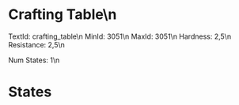 # Crafting Table\n
TextId: crafting_table\n
MinId: 3051\n
MaxId: 3051\n
Hardness: 2,5\n
Resistance: 2,5\n

Num States: 1\n
# States
```

```